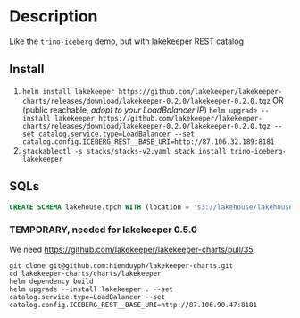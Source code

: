 # Description

Like the `trino-iceberg` demo, but with lakekeeper REST catalog

## Install 

1. `helm install lakekeeper https://github.com/lakekeeper/lakekeeper-charts/releases/download/lakekeeper-0.2.0/lakekeeper-0.2.0.tgz`
    OR (public reachable, *adopt to your LoadBalancer IP*)
    `helm upgrade --install lakekeeper https://github.com/lakekeeper/lakekeeper-charts/releases/download/lakekeeper-0.2.0/lakekeeper-0.2.0.tgz --set catalog.service.type=LoadBalancer --set catalog.config.ICEBERG_REST__BASE_URI=http://87.106.32.189:8181`
2. `stackablectl -s stacks/stacks-v2.yaml stack install trino-iceberg-lakekeeper`

## SQLs

```sql
CREATE SCHEMA lakehouse.tpch WITH (location = 's3://lakehouse/lakehouse/tpch');

```



### TEMPORARY, needed for lakekeeper 0.5.0

We need https://github.com/lakekeeper/lakekeeper-charts/pull/35

```
git clone git@github.com:hienduyph/lakekeeper-charts.git
cd lakekeeper-charts/charts/lakekeeper
helm dependency build
helm upgrade --install lakekeeper . --set catalog.service.type=LoadBalancer --set catalog.config.ICEBERG_REST__BASE_URI=http://87.106.90.47:8181
```

